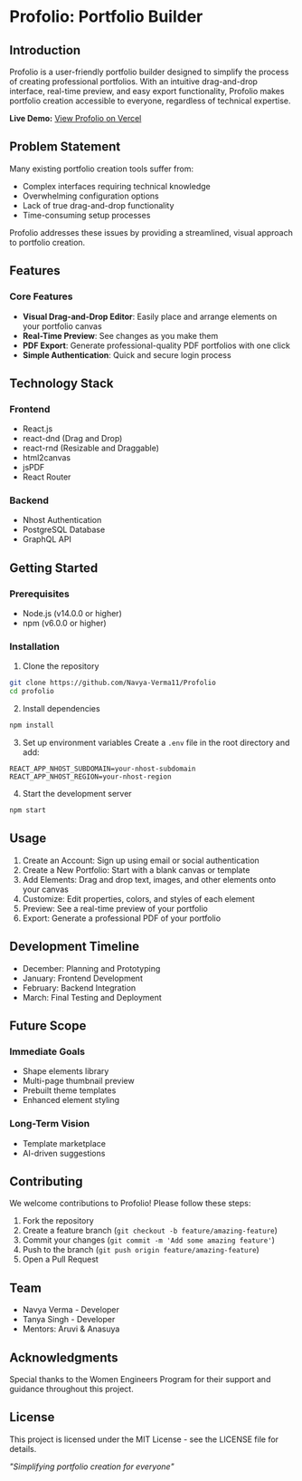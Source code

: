 # Profolio: Portfolio Builder

## Introduction
Profolio is a user-friendly portfolio builder designed to simplify the process of creating professional portfolios. With an intuitive drag-and-drop interface, real-time preview, and easy export functionality, Profolio makes portfolio creation accessible to everyone, regardless of technical expertise.

**Live Demo:** [View Profolio on Vercel]()

## Problem Statement
Many existing portfolio creation tools suffer from:
- Complex interfaces requiring technical knowledge
- Overwhelming configuration options
- Lack of true drag-and-drop functionality
- Time-consuming setup processes

Profolio addresses these issues by providing a streamlined, visual approach to portfolio creation.

## Features

### Core Features
- **Visual Drag-and-Drop Editor**: Easily place and arrange elements on your portfolio canvas
- **Real-Time Preview**: See changes as you make them
- **PDF Export**: Generate professional-quality PDF portfolios with one click
- **Simple Authentication**: Quick and secure login process

## Technology Stack

### Frontend
- React.js
- react-dnd (Drag and Drop)
- react-rnd (Resizable and Draggable)
- html2canvas
- jsPDF
- React Router

### Backend
- Nhost Authentication
- PostgreSQL Database
- GraphQL API

## Getting Started

### Prerequisites
- Node.js (v14.0.0 or higher)
- npm (v6.0.0 or higher)

### Installation
1. Clone the repository
```bash
git clone https://github.com/Navya-Verma11/Profolio
cd profolio
```

2. Install dependencies
```bash
npm install
```

3. Set up environment variables
Create a `.env` file in the root directory and add:
```env
REACT_APP_NHOST_SUBDOMAIN=your-nhost-subdomain
REACT_APP_NHOST_REGION=your-nhost-region
```

4. Start the development server
```bash
npm start
```

## Usage
1. Create an Account: Sign up using email or social authentication
2. Create a New Portfolio: Start with a blank canvas or template
3. Add Elements: Drag and drop text, images, and other elements onto your canvas
4. Customize: Edit properties, colors, and styles of each element
5. Preview: See a real-time preview of your portfolio
6. Export: Generate a professional PDF of your portfolio

## Development Timeline
- December: Planning and Prototyping
- January: Frontend Development
- February: Backend Integration
- March: Final Testing and Deployment

## Future Scope

### Immediate Goals
- Shape elements library
- Multi-page thumbnail preview
- Prebuilt theme templates
- Enhanced element styling

### Long-Term Vision
- Template marketplace
- AI-driven suggestions

## Contributing
We welcome contributions to Profolio! Please follow these steps:
1. Fork the repository
2. Create a feature branch (`git checkout -b feature/amazing-feature`)
3. Commit your changes (`git commit -m 'Add some amazing feature'`)
4. Push to the branch (`git push origin feature/amazing-feature`)
5. Open a Pull Request

## Team
- Navya Verma - Developer
- Tanya Singh - Developer
- Mentors: Aruvi & Anasuya

## Acknowledgments
Special thanks to the Women Engineers Program for their support and guidance throughout this project.

## License
This project is licensed under the MIT License - see the LICENSE file for details.

*"Simplifying portfolio creation for everyone"*
